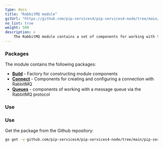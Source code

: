 ```yaml
---
type: docs
title: "RabbitMQ module"
gitUrl: "https://github.com/pip-services4/pip-services4-node/tree/main/pip-services4-rabbitmq-go"
no_list: true
weight: 500
description: > 
    The RabbitMQ module contains a set of components for working with the message queue in RabbitMQ through the AMQP protocol.
---
```


### Packages

The module contains the following packages:
- [**Build**](build) - Factory for constructing module components
- [**Connect**](connect) - Components for creating and configuring a connection with RabbitMQ
- [**Queues**](queues) - components of working with a message queue via the RabbitMQ protocol


### Use

### Use

Get the package from the Github repository:
```bash
go get -u github.com/pip-services4/pip-services4-node/tree/main/pip-services4-rabbitmq-go@latest
```

